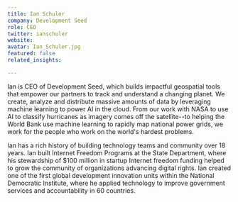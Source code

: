 ```yaml
---
title: Ian Schuler
company: Development Seed
role: CEO
twitter: ianschuler
website:
avatar: Ian_Schuler.jpg
featured: false
related_insights:

---
```

Ian is CEO of Development Seed, which builds impactful geospatial tools that empower our partners to track and understand a changing planet. We create, analyze and distribute massive amounts of data by leveraging machine learning to power AI in the cloud. From our work with NASA to use AI to classify hurricanes as imagery comes off the satellite--to helping the World Bank use machine learning to rapidly map national power grids, we work for the people who work on the world's hardest problems.

Ian has a rich history of building technology teams and community over 18 years. Ian built Internet Freedom Programs at the State Department, where his stewardship of $100 million in startup Internet freedom funding helped to grow the community of organizations advancing digital rights. Ian created one of the first global development innovation units within the National Democratic Institute, where he applied technology to improve government services and accountability in 60 countries.
